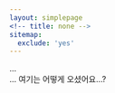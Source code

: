 ```yaml
---
layout: simplepage
<!-- title: none -->
sitemap:
  exclude: 'yes'
---
```


<p>
... <br>
... 여기는 어떻게 오셨어요...? <br>
</p>


<!-- Adding the glitch effect -->
<script> document.getElementsByTagName('body')[0].classList.add('glitch'); </script>
